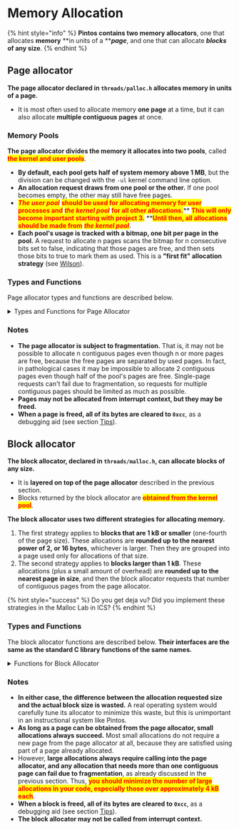 # Memory Allocation

{% hint style="info" %}
**Pintos contains two memory allocators**, one that allocates **memory** **in units of a **_**page**_, and one that can allocate _**blocks**_ **of any size**.
{% endhint %}

## Page allocator

**The page allocator declared in `threads/palloc.h` allocates memory in units of a page.**

* It is most often used to allocate memory **one page** at a time, but it can also allocate **multiple contiguous pages** at once.

### Memory Pools

**The page allocator divides the memory it allocates into two pools**, called <mark style="color:red;">**the kernel and user pools**</mark>.

* **By default, each pool gets half** **of system memory above 1 MB**, but the division can be changed with the `-ul` kernel command line option.
* **An allocation request draws from one pool or the other.** If one pool becomes empty, the other may still have free pages.
* _<mark style="color:red;">**The user pool**</mark>_ <mark style="color:red;"></mark><mark style="color:red;"></mark> <mark style="color:red;"></mark><mark style="color:red;">**should be used for allocating memory for user processes and**</mark> _<mark style="color:red;">**the kernel pool**</mark>_ <mark style="color:red;">**for all other allocations.**</mark>**  **<mark style="color:red;">**This will only become important starting with project 3.**</mark>**  **<mark style="color:red;">**Until then, all allocations should be made from**</mark> _<mark style="color:red;">**the kernel pool**</mark>_.
* **Each pool's usage is tracked with a bitmap, one bit per page in the pool.** A request to allocate n pages scans the bitmap for n consecutive bits set to false, indicating that those pages are free, and then sets those bits to true to mark them as used. This is a **"first fit" allocation strategy** (see [Wilson](../bibliography.md#operating-system-design-references)).

### Types and Functions

Page allocator types and functions are described below.

<details>

<summary>Types and Functions for Page Allocator</summary>

* <mark style="color:blue;">**Function: void \*palloc\_get\_page (enum palloc\_flags flags)**</mark>
* <mark style="color:blue;">**Function: void \*palloc\_get\_multiple (enum palloc\_flags flags, size\_t page\_cnt)**</mark>
  * **Obtains and returns one page, or page\_cnt contiguous pages, respectively.** Returns a null pointer if the pages cannot be allocated.
  * The **flags** argument may be any combination of the following flags:
  * <mark style="color:orange;">**`PAL_ASSERT`**</mark>
    * **If the pages cannot be allocated, panic the kernel.**
    * This is only appropriate during kernel initialization.User processes should never be permitted to panic the kernel.
  * <mark style="color:orange;">**`PAL_ZERO`**</mark>
    * **Zero all the bytes in the allocated pages before returning them.** If not set, the contents of newly allocated pages are unpredictable.
  * <mark style="color:orange;">**`PAL_USER`**</mark>
    * **Obtain the pages from the user pool.** If not set, pages are allocated from the kernel pool.
* <mark style="color:blue;">**Function: void palloc\_free\_page (void \*page)**</mark>
* <mark style="color:blue;">**Function: void palloc\_free\_multiple (void \*pages, size\_t page\_cnt)**</mark>
  * **Frees one page, or page\_cnt contiguous pages, respectively, starting at pages.**
  * All of the pages must have been obtained using `palloc_get_page()` or `palloc_get_multiple()`.

</details>

### Notes

* **The page allocator is subject to fragmentation.** That is, it may not be possible to allocate n contiguous pages even though n or more pages are free, because the free pages are separated by used pages. In fact, in pathological cases it may be impossible to allocate 2 contiguous pages even though half of the pool's pages are free. Single-page requests can't fail due to fragmentation, so requests for multiple contiguous pages should be limited as much as possible.
* **Pages may not be allocated from interrupt context, but they may be freed.**
* **When a page is freed, all of its bytes are cleared to `0xcc`**, as a debugging aid (see section [Tips](../../getting-started/debug-and-test/debugging.md#tips)).

## Block allocator

**The block allocator, declared in `threads/malloc.h`, can allocate blocks of any size.**

* It is **layered on top of the page allocator** described in the previous section.
* Blocks returned by the block allocator are <mark style="color:red;">**obtained from the kernel pool**</mark>.

**The block allocator uses two different strategies for allocating memory.**

1. The first strategy applies to **blocks that are 1 kB or smaller** (one-fourth of the page size). These allocations are **rounded up to the nearest power of 2, or 16 bytes**, whichever is larger. Then they are grouped into a page used only for allocations of that size.
2. The second strategy applies to **blocks larger than 1 kB**. These allocations (plus a small amount of overhead) are **rounded up to the nearest page in size**, and then the block allocator requests that number of contiguous pages from the page allocator.

{% hint style="success" %}
Do you get deja vu? Did you implement these strategies in the Malloc Lab in ICS?
{% endhint %}

### Types and Functions

The block allocator functions are described below. **Their interfaces are the same as the standard C library functions of the same names.**

<details>

<summary>Functions for Block Allocator</summary>

* <mark style="color:blue;">**Function: void \*malloc (size\_t size)**</mark>
  * **Obtains and returns a new block, **<mark style="color:red;">**from the kernel pool**</mark>**, at least size bytes long.** Returns a null pointer if size is zero or if memory is not available.
* <mark style="color:blue;">**Function: void \*calloc (size\_t a, size\_t b)**</mark>
  * **Obtains a returns a new block, **<mark style="color:red;">**from the kernel pool**</mark>**, at least `a * b` bytes long.** **The block's contents will be cleared to zeros.** Returns a null pointer if a or b is zero or if insufficient memory is available.
* <mark style="color:blue;">**Function: void \*realloc (void \*block, size\_t new\_size)**</mark>
  * **Attempts to resize block to new\_size bytes, possibly moving it in the process.** If successful, returns the new block, in which case the old block must no longer be accessed. On failure, returns a null pointer, and the old block remains valid.
  * A call with block null is equivalent to `malloc()`. A call with new\_size zero is equivalent to `free()`.
* <mark style="color:blue;">**Function: void free (void \*block)**</mark>
  * **Frees block, which must have been previously returned by `malloc()`, `calloc()`, or `realloc()` (and not yet freed).**

</details>

### Notes

* **In either case, the difference between the allocation requested size and the actual block size is wasted.** A real operating system would carefully tune its allocator to minimize this waste, but this is unimportant in an instructional system like Pintos.
* **As long as a page can be obtained from the page allocator, small allocations always succeed.** Most small allocations do not require a new page from the page allocator at all, because they are satisfied using part of a page already allocated.
* However, **large allocations always require calling into the page allocator, and any allocation that needs more than one contiguous page can fail due to fragmentation**, as already discussed in the previous section. Thus, <mark style="color:red;">**you should minimize the number of large allocations in your code, especially those over approximately 4 kB each**</mark>.
* **When a block is freed, all of its bytes are cleared to `0xcc`**, as a debugging aid (see section [Tips](../../getting-started/debug-and-test/debugging.md#tips)).
* **The block allocator may not be called from interrupt context.**
